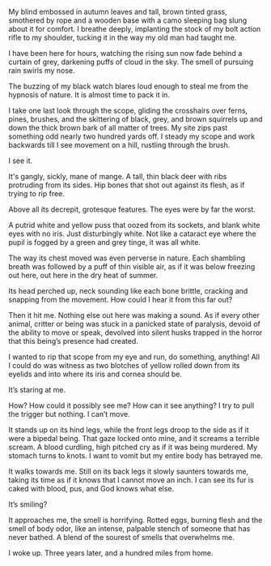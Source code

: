 My blind embossed in autumn leaves and tall, brown tinted grass, smothered by rope and a wooden base with a camo sleeping bag slung about it for comfort. I breathe deeply, implanting the stock of my bolt action rifle to my shoulder, tucking it in the way my old man had taught me.

I have been here for hours, watching the rising sun now fade behind a curtain of grey, darkening puffs of cloud in the sky. The smell of pursuing rain swirls my nose.

The buzzing of my black watch blares loud enough to steal me from the hypnosis of nature. It is almost time to pack it in.

I take one last look through the scope, gliding the crosshairs over ferns, pines, brushes, and the skittering of black, grey, and brown squirrels up and down the thick brown bark of all matter of trees. My site zips past something odd nearly two hundred yards off. I steady my scope and work backwards till I see movement on a hill, rustling through the brush. 

I see it.

It's gangly, sickly, mane of mange. A tall, thin black deer with ribs protruding from its sides. Hip bones that shot out against its flesh, as if trying to rip free.

Above all its decrepit, grotesque features. The eyes were by far the worst.

A putrid white and yellow puss that oozed from its sockets, and blank white eyes with no iris. Just disturbingly white. Not like a cataract eye where the pupil is fogged by a green and grey tinge, it was all white.

The way its chest moved was even perverse in nature. Each shambling breath was followed by a puff of thin visible air, as if it was below freezing out here, out here in the dry heat of summer.

Its head perched up, neck sounding like each bone brittle, cracking and snapping from the movement. How could I hear it from this far out?

Then it hit me. Nothing else out here was making a sound. As if every other animal, critter or being was stuck in a panicked state of paralysis, devoid of the ability to move or speak, devolved into silent husks trapped in the horror that this being’s presence had created.

I wanted to rip that scope from my eye and run, do something, anything! All I could do was witness as two blotches of yellow rolled down from its eyelids and into where its iris and cornea should be.

It’s staring at me.

How? How could it possibly see me? How can it see anything? I try to pull the trigger but nothing. I can’t move.

It stands up on its hind legs, while the front legs droop to the side as if it were a bipedal being. That gaze locked onto mine, and it screams a terrible scream. A blood curdling, high pitched cry as if it was being murdered. My stomach turns to knots. I want to vomit but my entire body has betrayed me.

It walks towards me. Still on its back legs it slowly saunters towards me, taking its time as if it knows that I cannot move an inch. I can see its fur is caked with blood, pus, and God knows what else.

It’s smiling?

It approaches me, the smell is horrifying. Rotted eggs, burning flesh and the smell of body odor, like an intense, palpable stench of someone that has never bathed. A blend of the sourest of smells that overwhelms me.

I woke up. Three years later, and a hundred miles from home.